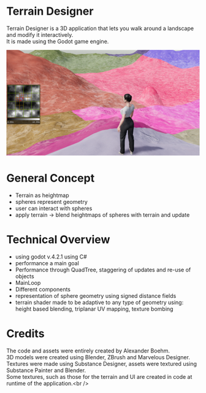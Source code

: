 # Terrain Designer

Terrain Designer is a 3D application that lets you walk around a landscape and modify it interactively.<br />
It is made using the Godot game engine.<br />

![Test Image Hover Description](./readmeImages/test.png)


# General Concept

- Terrain as heightmap
- spheres represent geometry
- user can interact with spheres
- apply terrain -> blend heightmaps of spheres with terrain and update


# Technical Overview

- using godot v.4.2.1 using C#
- performance a main goal
- Performance through QuadTree, staggering of updates and re-use of objects
- MainLoop
- Different components
- representation of sphere geometry using signed distance fields
- terrain shader made to be adaptive to any type of geometry using: height based blending, triplanar UV mapping, texture bombing


# Credits

The code and assets were entirely created by Alexander Boehm.<br />
3D models were created using Blender, ZBrush and Marvelous Designer.<br />
Textures were made using Substance Designer, assets were textured using Substance Painter and Blender.<br />
Some textures, such as those for the terrain and UI are created in code at runtime of the application.\<br />
